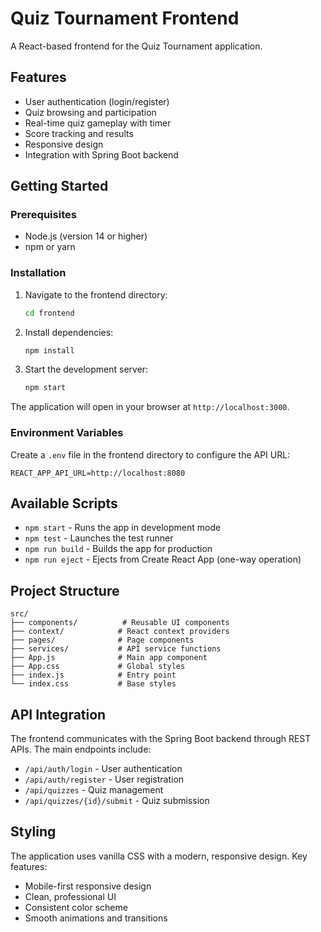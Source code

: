 # Quiz Tournament Frontend

A React-based frontend for the Quiz Tournament application.

## Features

- User authentication (login/register)
- Quiz browsing and participation
- Real-time quiz gameplay with timer
- Score tracking and results
- Responsive design
- Integration with Spring Boot backend

## Getting Started

### Prerequisites

- Node.js (version 14 or higher)
- npm or yarn

### Installation

1. Navigate to the frontend directory:
   ```bash
   cd frontend
   ```

2. Install dependencies:
   ```bash
   npm install
   ```

3. Start the development server:
   ```bash
   npm start
   ```

The application will open in your browser at `http://localhost:3000`.

### Environment Variables

Create a `.env` file in the frontend directory to configure the API URL:

```
REACT_APP_API_URL=http://localhost:8080
```

## Available Scripts

- `npm start` - Runs the app in development mode
- `npm test` - Launches the test runner
- `npm run build` - Builds the app for production
- `npm run eject` - Ejects from Create React App (one-way operation)

## Project Structure

```
src/
├── components/          # Reusable UI components
├── context/            # React context providers
├── pages/              # Page components
├── services/           # API service functions
├── App.js              # Main app component
├── App.css             # Global styles
├── index.js            # Entry point
└── index.css           # Base styles
```

## API Integration

The frontend communicates with the Spring Boot backend through REST APIs. The main endpoints include:

- `/api/auth/login` - User authentication
- `/api/auth/register` - User registration
- `/api/quizzes` - Quiz management
- `/api/quizzes/{id}/submit` - Quiz submission

## Styling

The application uses vanilla CSS with a modern, responsive design. Key features:

- Mobile-first responsive design
- Clean, professional UI
- Consistent color scheme
- Smooth animations and transitions